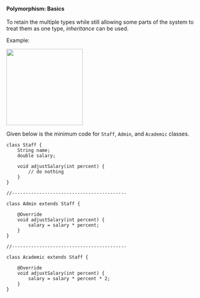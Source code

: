 <link rel="stylesheet" href="{{baseUrl}}/css/textbook.css">

<div class="website-content">

#### Polymorphism: Basics

<div id="main">

To retain the multiple types while still allowing some parts of the system to treat them as one type, _inheritance_ can be used.

<tip-box>

Example:

<img src="{{baseUrl}}/oop/polymorphism/basics/images/staff.png" height="200" />
<p/>

Given below is the minimum code for `Staff`, `Admin`, and `Academic` classes.

```
class Staff {
    String name;
    double salary;

    void adjustSalary(int percent) {
        // do nothing
    }
}

//------------------------------------------

class Admin extends Staff {

    @Override
    void adjustSalary(int percent) {
        salary = salary * percent;
    }
}

//------------------------------------------

class Academic extends Staff {

    @Override
    void adjustSalary(int percent) {
        salary = salary * percent * 2;
    }
}
```

</tip-box>


<!-- extras ------------------------------------------------------------------------------------ -->

<panel header=":paperclip: Extras" expandable type="seamless" expanded>

  <panel header=":mortar_board: Learning Outcomes" expandable type="seamless">
    <include src="exercises.md" />
  </panel>

  <panel header=":package: Resources" expandable type="seamless">
    <include src="resources.md" />
  </panel>

</panel>

</div>
</div>
